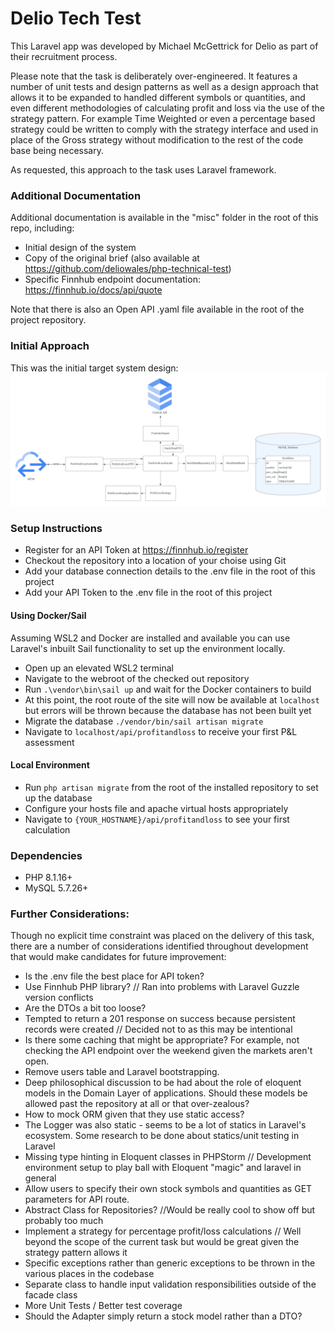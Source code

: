 # Delio Tech Test
This Laravel app was developed by Michael McGettrick for Delio as part of their recruitment process.

Please note that the task is deliberately over-engineered. It features a number of unit tests and design patterns as well as a design approach that allows it to be expanded to handled different symbols or quantities, and even different methodologies of calculating profit and loss via the use of the strategy pattern. For example Time Weighted or even a percentage based strategy could be written to comply with the strategy interface and used in place of the Gross strategy without modification to the rest of the code base being necessary. 

As requested, this approach to the task uses Laravel framework. 

### Additional Documentation
Additional documentation is available in the "misc" folder in the root of this repo, including:
* Initial design of the system
* Copy of the original brief (also available at https://github.com/deliowales/php-technical-test)
* Specific Finnhub endpoint documentation: https://finnhub.io/docs/api/quote

Note that there is also an Open API .yaml file available in the root of the project repository.

### Initial Approach
This was the initial target system design:
![If this image is not displaying, please find it in the misc folder](misc/system_design.png "System Design")

### Setup Instructions
* Register for an API Token at https://finnhub.io/register
* Checkout the repository into a location of your choise using Git
* Add your database connection details to the .env file in the root of this project
* Add your API Token to the .env file in the root of this project

#### Using Docker/Sail
Assuming WSL2 and Docker are installed and available you can use Laravel's inbuilt Sail functionality to set up the environment locally.
* Open up an elevated WSL2 terminal
* Navigate to the webroot of the checked out repository
* Run `.\vendor\bin\sail up` and wait for the Docker containers to build
* At this point, the root route of the site will now be available at `localhost` but errors will be thrown because the database has not been built yet
* Migrate the database `./vendor/bin/sail artisan migrate`
* Navigate to `localhost/api/profitandloss` to receive your first P&L assessment
  
#### Local Environment
* Run `php artisan migrate` from the root of the installed repository to set up the database
* Configure your hosts file and apache virtual hosts appropriately
* Navigate to `{YOUR_HOSTNAME}/api/profitandloss` to see your first calculation

### Dependencies
- PHP 8.1.16+
- MySQL 5.7.26+

### Further Considerations:
Though no explicit time constraint was placed on the delivery of this task, there are a number of considerations identified throughout development that would make candidates for future improvement:
- Is the .env file the best place for API token?
- Use Finnhub PHP library? // Ran into problems with Laravel Guzzle version conflicts
- Are the DTOs a bit too loose?
- Tempted to return a 201 response on success because persistent records were created // Decided not to as this may be intentional
- Is there some caching that might be appropriate? For example, not checking the API endpoint over the weekend given the markets aren't open.
- Remove users table and Laravel bootstrapping.
- Deep philosophical discussion to be had about the role of eloquent models in the Domain Layer of applications. Should these models be allowed past the repository at all or that over-zealous?
- How to mock ORM given that they use static access?
- The Logger was also static - seems to be a lot of statics in Laravel's ecosystem. Some research to be done about statics/unit testing in Laravel
- Missing type hinting in Eloquent classes in PHPStorm // Development environment setup to play ball with Eloquent "magic" and laravel in general
- Allow users to specify their own stock symbols and quantities as GET parameters for API route. 
- Abstract Class for Repositories? //Would be really cool to show off but probably too much
- Implement a strategy for percentage profit/loss calculations // Well beyond the scope of the current task but would be great given the strategy pattern allows it
- Specific exceptions rather than generic exceptions to be thrown in the various places in the codebase
- Separate class to handle input validation responsibilities outside of the facade class
- More Unit Tests / Better test coverage
- Should the Adapter simply return a stock model rather than a DTO?




